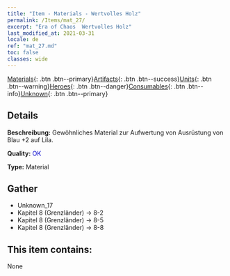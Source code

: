 ```yaml
---
title: "Item - Materials - Wertvolles Holz"
permalink: /Items/mat_27/
excerpt: "Era of Chaos  Wertvolles Holz"
last_modified_at: 2021-03-31
locale: de
ref: "mat_27.md"
toc: false
classes: wide
---
```

 [Materials](/de/Items/){: .btn .btn--primary}[Artifacts](/de/Items/Artifacts/){: .btn .btn--success}[Units](/de/Items/Units/){: .btn .btn--warning}[Heroes](/de/Items/Heroes/){: .btn .btn--danger}[Consumables](/de/Items/Consumables/){: .btn .btn--info}[Unknown](/de/Items/Unknown/){: .btn .btn--primary}

## Details
 **Beschreibung:** Gewöhnliches Material zur Aufwertung von Ausrüstung von Blau +2 auf Lila.

 **Quality:** <span style="color: #0000CD">OK</span>

 **Type:** Material

## Gather

*    Unknown_17 
*    Kapitel 8 (Grenzländer) -> 8-2 
*    Kapitel 8 (Grenzländer) -> 8-5 
*    Kapitel 8 (Grenzländer) -> 8-8 

## This item contains:

  None

